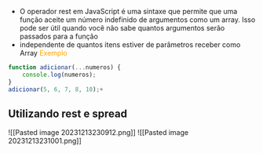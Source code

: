 - O operador rest em JavaScript é uma sintaxe que permite que uma função aceite um número indefinido de argumentos como um array. Isso pode ser útil quando você não sabe quantos argumentos serão passados para a função
- independente de quantos itens estiver de parâmetros receber como Array
<span style="color:orange">Exemplo</span>
```js
function adicionar(...numeros) {
	console.log(numeros);
}
adicionar(5, 6, 7, 8, 10);+

```
## Utilizando rest e spread
![[Pasted image 20231213230912.png]]
![[Pasted image 20231213231001.png]]
